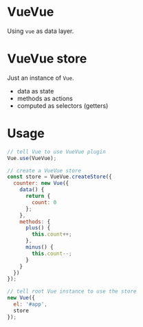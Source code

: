# VueVue
Using `vue` as data layer.


# VueVue store
Just an instance of `Vue`.

- data as state
- methods as actions
- computed as selectors (getters)


# Usage

```js
// tell Vue to use VueVue plugin
Vue.use(VueVue);

// create a VueVue store
const store = VueVue.createStore({
  counter: new Vue({
    data() {
      return {
        count: 0
      };
    },
    methods: {
      plus() {
        this.count++;
      },
      minus() {
        this.count--;
      }
    }
  })
});

// tell root Vue instance to use the store
new Vue({
  el: '#app',
  store
});

```
